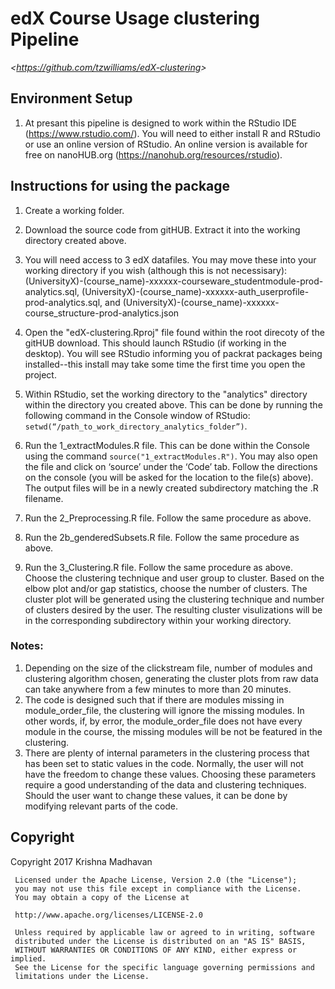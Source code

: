 edX Course Usage clustering Pipeline
==============
_&lt;<https://github.com/tzwilliams/edX-clustering>&gt;_

## Environment Setup
1) At presant this pipeline is designed to work within the RStudio IDE (https://www.rstudio.com/).  You will need to either install R and RStudio or use an online version of RStudio.  An online version is available for free on nanoHUB.org (https://nanohub.org/resources/rstudio).

## Instructions for using the package
1)	Create a working folder.  
1)  Download the source code from gitHUB.  Extract it into the working directory created above. 
1)	You will need access to 3 edX datafiles.  You may move these into your working directory if you wish (although this is not necessisary): (UniversityX)-(course_name)-xxxxxx-courseware_studentmodule-prod-analytics.sql, (UniversityX)-(course_name)-xxxxxx-auth_userprofile-prod-analytics.sql, and (UniversityX)-(course_name)-xxxxxx-course_structure-prod-analytics.json
1)  Open the "edX-clustering.Rproj" file found within the root direcoty of the gitHUB download.  This should launch RStudio (if working in the desktop).  You will see RStudio informing you of packrat packages being installed--this install may take some time the first time you open the project.

1)	Within RStudio, set the working directory to the "analytics" directory within the directory you created above. This can be done by running the following command in the Console window of RStudio: `setwd(“/path_to_work_directory_analytics_folder”)`.  
1)	Run the 1_extractModules.R file. This can be done within the Console using the command `source("1_extractModules.R")`. You may also open the file and click on ‘source’ under the ‘Code’ tab.  Follow the directions on the console (you will be asked for the location to the file(s) above).  The output files will be in a newly created subdirectory matching the .R filename.
1)	Run the 2_Preprocessing.R file. Follow the same procedure as above.
1)	Run the 2b_genderedSubsets.R file. Follow the same procedure as above.
1)	Run the 3_Clustering.R file. Follow the same procedure as above. Choose the clustering technique and user group to cluster. Based on the elbow plot and/or gap statistics, choose the number  of clusters. The cluster plot will be generated using the clustering technique and number of clusters desired by the user.  The resulting cluster visulizations will be in the corresponding subdirectory within your working directory.

### Notes:
1)	Depending on the size of the clickstream file, number of modules and clustering algorithm chosen, generating the cluster plots from raw data can take anywhere from a few minutes to more than 20 minutes.
1)	The code is designed such that if there are modules missing in module_order_file, the clustering will ignore the missing modules. In other words, if, by error, the module_order_file does not have every module in the course, the missing modules will be not be featured in the clustering.
1)	There are plenty of internal parameters in the clustering process that has been set to static values in the code. Normally, the user will not have the freedom to change these values.  Choosing these parameters require a good understanding of the data and clustering techniques. Should the user want to change these values, it can be done by modifying relevant parts of the code.


## Copyright
 Copyright 2017 Krishna Madhavan
 
     Licensed under the Apache License, Version 2.0 (the "License");
     you may not use this file except in compliance with the License.
     You may obtain a copy of the License at
     
     http://www.apache.org/licenses/LICENSE-2.0
     
     Unless required by applicable law or agreed to in writing, software
     distributed under the License is distributed on an "AS IS" BASIS,
     WITHOUT WARRANTIES OR CONDITIONS OF ANY KIND, either express or implied.
     See the License for the specific language governing permissions and
     limitations under the License.
